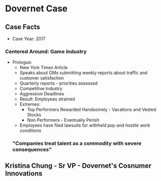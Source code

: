 # Dovernet Case

## Case Facts

- Case Year: 2017
### Centered Around: Game Industry
- Prologue:
	- New York Times Article
	- Speaks about GMs submitting weekly reports about traffic and customer satisfaction
	- Quarterly reports - priorities assessed
	- Competitive Industry
	- Aggressive Deadlines
	- Result: Employees strained
	- Extremes:
		- Top Performers Rewarded Handsomely - Vacations and Vested Stocks
		- Non Performers - Eventually Perish
	- Employees have filed lawsuits for *withheld pay* and *hostile work conditions*
	### "Companies treat talent as a commodity with severe consequences"

## Kristina Chung - Sr VP - Dovernet's Cosnumer Innovations